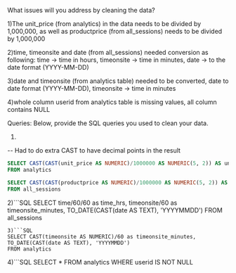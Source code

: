 What issues will you address by cleaning the data?

1)The unit_price (from analytics) in the data needs to be divided by 1,000,000, as well as productprice (from all_sessions) needs to be divided by 1,000,000

2)time, timeonsite and date (from all_sessions) needed conversion as following: time -> time in hours, timeonsite -> time in minutes,
date -> to the date format (YYYY-MM-DD)

3)date and timeonsite (from analytics table) needed to be converted, date to date format (YYYY-MM-DD), timeonsite -> time in minutes

4)whole column userid from analytics table is missing values, all column contains NULL

Queries:
Below, provide the SQL queries you used to clean your data.

1) 
-- Had to do extra CAST to have decimal points in the result
```SQL
SELECT CAST(CAST(unit_price AS NUMERIC)/1000000 AS NUMERIC(5, 2)) AS unit_price
FROM analytics

SELECT CAST(CAST(productprice AS NUMERIC)/1000000 AS NUMERIC(5, 2)) AS productprice
FROM all_sessions
```
2)```SQL 
SELECT time/60/60 as time_hrs, timeonsite/60 as timeonsite_minutes, TO_DATE(CAST(date AS TEXT), 'YYYYMMDD')
FROM all_sessions
```
3)```SQL
SELECT CAST(timeonsite AS NUMERIC)/60 as timeonsite_minutes, TO_DATE(CAST(date AS TEXT), 'YYYYMMDD')
FROM analytics
```
4)```SQL
SELECT *
FROM analytics
WHERE userid IS NOT NULL
```
